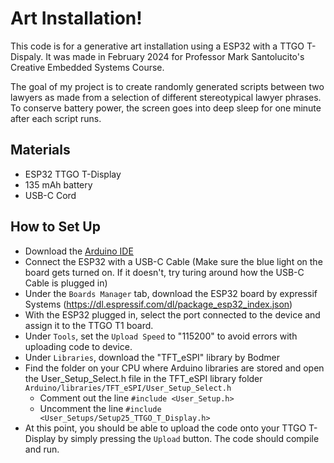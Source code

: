 # Art Installation!

This code is for a generative art installation using a ESP32 with a TTGO T-Dispaly. It was made in February 2024 for Professor Mark Santolucito's Creative Embedded Systems Course.

The goal of my project is to create randomly generated scripts between two lawyers as made from a selection of different stereotypical lawyer phrases. To conserve battery power, the screen goes into deep sleep for one minute after each script runs.

## Materials
- ESP32 TTGO T-Display
- 135 mAh battery
- USB-C Cord

## How to Set Up
- Download the [Arduino IDE](https://www.arduino.cc/en/software)
- Connect the ESP32 with a USB-C Cable (Make sure the blue light on the board gets turned on. If it doesn't, try turing around how the USB-C Cable is plugged in)
- Under the `Boards Manager` tab, download the ESP32 board by expressif Systems (https://dl.espressif.com/dl/package_esp32_index.json)
- With the ESP32 plugged in, select the port connected to the device and assign it to the TTGO T1 board.
- Under `Tools`, set the `Upload Speed` to "115200" to avoid errors with uploading code to device.
- Under `Libraries`, download the "TFT_eSPI" library by Bodmer
- Find the folder on your CPU where Arduino libraries are stored and open the User_Setup_Select.h file in the TFT_eSPI library folder `Arduino/libraries/TFT_eSPI/User_Setup_Select.h`
  - Comment out the line `#include <User_Setup.h>`
  - Uncomment the line `#include <User_Setups/Setup25_TTGO_T_Display.h>`
- At this point, you should be able to upload the code onto your TTGO T-Display by simply pressing the `Upload` button. The code should compile and run. 
